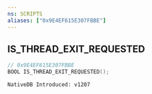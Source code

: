 ```yaml
---
ns: SCRIPTS
aliases: ["0x9E4EF615E307FBBE"]
---
```

## IS_THREAD_EXIT_REQUESTED

```c
// 0x9E4EF615E307FBBE
BOOL IS_THREAD_EXIT_REQUESTED();
```

```
NativeDB Introduced: v1207
```

